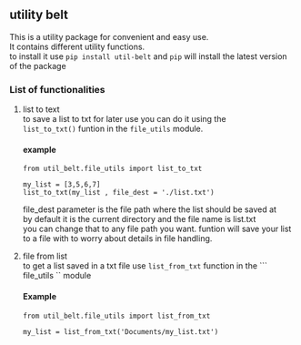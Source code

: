 ## utility belt
This is a utility package for convenient and easy use.<br/>
It contains different utility functions.</br>
to install it use ``` pip install util-belt ``` and `pip` will install the latest version of the package<br/>
### List of functionalities
1. list to text  <br/> to save a list to txt for later use you can do it using the <br/>
```list_to_txt()``` funtion in the ```file_utils``` module.
   #### example
   ```
   from util_belt.file_utils import list_to_txt

   my_list = [3,5,6,7]
   list_to_txt(my_list , file_dest = './list.txt')

   ```
   file_dest parameter is the file path where the list should be saved at </br>
   by default it is  the current directory and the file name is list.txt <br>
   you can change that to any file path you want. funtion will save your list <br>
   to a file with to worry about details in file handling.
2. file from list</br>
   to get a list saved in a txt file use ``` list_from_txt ``` function in the ``` file_utils `` module <br/>

   #### Example
   ```
   from util_belt.file_utils import list_from_txt

   my_list = list_from_txt('Documents/my_list.txt')

   ```

